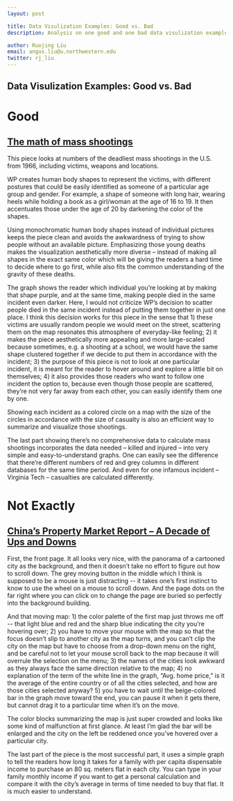 ```yaml
---
layout: post

title: Data Visulization Examples: Good vs. Bad
description: Analysis on one good and one bad data visulization examples

author: Ruojing Liu
email: angus.liu@u.northwestern.edu
twitter: rj_liu
---
```


## Data Visulization Examples: Good vs. Bad

<h1>Good</h1>
<h2><a href="https://www.washingtonpost.com/graphics/national/mass-shootings-in-america/?%3Ftid%3D=sm_pg">The math of mass shootings</a></h2>

This piece looks at numbers of the deadliest mass shootings in the U.S. from 1966, including victims, weapons and locations. 

WP creates human body shapes to represent the victims, with different postures that could be easily identified as someone of a particular age group and gender. For example, a shape of someone with long hair, wearing heels while holding a book as a girl/woman at the age of 16 to 19. It then accentuates those under the age of 20 by darkening the color of the shapes.

Using monochromatic human body shapes instead of individual pictures keeps the piece clean and avoids the awkwardness of trying to show people without an available picture. Emphasizing those young deaths makes the visualization aesthetically more diverse – instead of making all shapes in the exact same color which will be giving the readers a hard time to decide where to go first, while also fits the common understanding of the gravity of these deaths.

The graph shows the reader which individual you’re looking at by making that shape purple, and at the same time, making people died in the same incident even darker. Here, I would not criticize WP’s decision to scatter people died in the same incident instead of putting them together in just one place. I think this decision works for this piece in the sense that 1) these victims are usually random people we would meet on the street, scattering them on the map resonates this atmosphere of everyday-like feeling; 2) it makes the piece aesthetically more appealing and more large-scaled because sometimes, e.g. a shooting at a school, we would have the same shape clustered together if we decide to put them in accordance with the incident; 3) the purpose of this piece is not to look at one particular incident, it is meant for the reader to hover around and explore a little bit on themselves; 4) it also provides those readers who want to follow one incident the option to, because even though those people are scattered, they’re not very far away from each other, you can easily identify them one by one.

Showing each incident as a colored circle on a map with the size of the circles in accordance with the size of casualty is also an efficient way to summarize and visualize those shootings.

The last part showing there’s no comprehensive data to calculate mass shootings incorporates the data needed – killed and injured – into very simple and easy-to-understand graphs. One can easily see the difference that there’re different numbers of red and grey columns in different databases for the same time period. And even for one infamous incident – Virginia Tech – casualties are calculated differently.
<h1>Not Exactly</h1>
<h2><a href="http://datanews.caixin.com/2016/home_en/">China’s Property Market Report – A Decade of Ups and Downs</a></h2>

First, the front page. It all looks very nice, with the panorama of a cartooned city as the background, and then it doesn’t take no effort to figure out how to scroll down. The grey moving button in the middle which I think is supposed to be a mouse is just distracting -- it takes one’s first instinct to know to use the wheel on a mouse to scroll down. And the page dots on the far right where you can click on to change the page are buried so perfectly into the background building.

And that moving map: 1) the color palette of the first map just throws me off -- that light blue and red and the sharp blue indicating the city you’re hovering over; 2) you have to move your mouse with the map so that the focus doesn’t slip to another city as the map turns, and you can’t clip the city on the map but have to choose from a drop-down menu on the right, and be careful not to let your mouse scroll back to the map because it will overrule the selection on the menu; 3) the names of the cities look awkward as they always face the same direction relative to the map; 4) no explanation of the term of the white line in the graph, “Avg. home price,” is it the average of the entire country or of all the cities selected, and how are those cities selected anyway? 5) you have to wait until the beige-colored bar in the graph move toward the end, you can pause it when it gets there, but cannot drag it to a particular time when it’s on the move.

The color blocks summarizing the map is just super crowded and looks like some kind of malfunction at first glance. At least I’m glad the bar will be enlarged and the city on the left be reddened once you’ve hovered over a particular city.

The last part of the piece is the most successful part, it uses a simple graph to tell the readers how long it takes for a family with per capita dispensable income to purchase an 80 sq. meters flat in each city. You can type in your family monthly income if you want to get a personal calculation and compare it with the city’s average in terms of time needed to buy that flat. It is much easier to understand.


